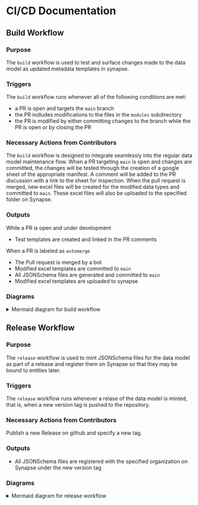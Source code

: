 # CI/CD Documentation
## Build Workflow

### Purpose
The `build` workflow is used to test and surface changes made to the data model as updated metadata templates in synapse.

### Triggers
The `build` workflow runs whenever all of the following conditions are met:
* a PR is open and targets the `main` branch
* the PR indludes modifications to the files in the `modules` subdirectory
* the PR is modified by either committing changes to the branch while the PR is open or by closing the PR

### Necessary Actions from Contributors
The `build` workflow is designed to integrate seamlessly into the regular data model maintenance flow. When a PR targeting `main` is open and changes are committed, the changes will be tested through the creation of a google sheet of the appropriate manifest. A comment will be added to the PR discussion with a link to the sheet for inspection.
When the pull request is merged, new excel files will be created for the modified data types and committed to `main`. These excel files will also be uploaded to the specified folder on Synapse.

### Outputs
While a PR is open and under development
* Test templates are created and linked in the PR comments

When a PR is labeled as `automerge`
* The Pull request is merged by a bot
* Modified excel templates are committed to `main`
* All JSONSchema files are generated and committed to `main`
* Modified excel templates are uploaded to synapse


### Diagrams

<details>

<summary>Mermaid diagram for build workflow</summary>

```mermaid
%%{init: {"flowchart": {"defaultRenderer": "elk"}, "theme": "base", "themeVariables": {"fontSize": "12px", "lineColor": "#ffffff", "edgeLabelBackground": "#ffffff"}}}%%
    flowchart TD
        A[Create/Update PR] --> B{PR Action Type}
        B -->|opened/synchronize| C[PR trigger - paths: modules/**]
        B -->|labeled| D[PR labeled trigger]
        
        C --> E{Triggering actor<br>!=<br>commit-to-main-bot?}
        D --> E
        E -->|Yes| F([schema-convert job])
        E -->|No| Z1[Skip workflow]
        
        F --> F1[Create GitHub App Token]
        F1 --> F2[Checkout PR branch with token]
        F2 --> F3[Setup Python 3.10]
        F3 --> F4[Install libraries<br>from requirements.txt]
        F4 --> F5[List changed files<br>for manifest testing]
        F5 --> F6[Assemble CSV data model]
        F6 --> F7[Commit CSV changes]
        F7 --> F8[Convert CSV to JSON-LD]
        F8 --> F9[Commit JSON-LD changes]
        F9 --> F10[Identify changed manifests]
        F10 --> F11[Save changed manifests to output]
        F11 --> F12[Delay 60 seconds]
        
        F12 --> G{Action != labeled?}
        F12 --> H{Has automerge label?}
        
        G --->|Yes| I([test job])
        H -->|Yes| H2{GitHub event != opened<br>and<br>GitHub event != synchronize?}
        
        H2 -->|Yes| J([merge job])
        H2 -->|No| Z2[Skip workflow]
        
        I --> I1[Print changed manifests]
        I1 --> I2[Create GitHub App Token]
        I2 --> I3[Checkout PR branch]
        I3 --> I4[Setup Python 3.10]
        I4 --> I5[Install libraries]
        I5 --> I6[Generate test manifests]
        I6 --> I7[Create Test Suite Report with Docker/R]
        I7 --> I8[Report test suite as PR comment]
        I8 --> I9[Upload test artifacts]
        
        J --> J1[Create GitHub App Token]
        J1 --> J2[Squash and merge PR]
        J2 --> J3[Delete development branch]
        
        J3 --> K([generate-and-upload-manifests job])
        
        K --> K1[Print changed manifests]
        K1 --> K2[Create GitHub App Token]
        K2 --> K3[Checkout main branch]
        K3 --> K4[Setup Python 3.10]
        K4 --> K5[Install libraries]
        K5 --> K6[Generate changed manifests]
        K6 --> K7[Commit manifests to main]
        K7 --> K8[Generate JSONSchema]
        K8 --> K9[Commit schemas to main]
        K9 --> K10[Upload manifests to Synapse]
        
    subgraph Legend
        direction TB
        triggers[Triggers]
        jobs([Jobs])
        outputs[Outputs]
        triggers ~~~ jobs ~~~ outputs
        style triggers fill:#ffeb3b,stroke-width:0px
        style jobs fill:#e3f2fd,stroke-width:0px
        style outputs fill:#4caf50,stroke-width:0px
    end
    
    linkStyle default stroke: gray
    style A fill:#ffeb3b
    style C fill:#ffeb3b
    style D fill:#ffeb3b
    style F fill:#e3f2fd
    style I fill:#e3f2fd
    style J fill:#e3f2fd
    style K fill:#e3f2fd
    style F7 fill:#4caf50
    style F9 fill:#4caf50
    style I8 fill:#4caf50
    style I9 fill:#4caf50
    style J2 fill:#4caf50
    style K7 fill:#4caf50
    style K9 fill:#4caf50
    style K10 fill:#4caf50
```
</details>


## Release Workflow

### Purpose
The `release` workflow is used to mint JSONSchema files for the data model as part of a release and register them on Synapse so that they may be bound to entities later.

### Triggers
The `release` workflow runs whenever a relase of the data model is minted, that is, when a new version tag is pushed to the repository.

### Necessary Actions from Contributors
Publish a new Release on github and specify a new tag.

### Outputs
* All JSONSchema files are registered with the specified organization on Synapse under the new version tag


### Diagrams

<details>

<summary>Mermaid diagram for release workflow</summary>

```mermaid
%%{init: {"flowchart": {"defaultRenderer": "elk"}, "theme": "base", "themeVariables": {"fontSize": "12px", "lineColor": "#ffffff", "edgeLabelBackground": "#ffffff"}}}%%
    flowchart TD
    A[Create Git Tag] --> B[Push tag trigger]
    
    B --> C{Triggering actor<br>!=<br>commit-to-main-bot?}
    C -->|Yes| D([release job])
    C -->|No| Z[Skip workflow]
    
    D --> D1[Create GitHub App Token]
    D1 --> D2[Checkout main branch]
    D2 --> D3[Setup Python 3.10]
    D3 --> D4[Install libraries<br>from requirements.txt]
    D4 --> D5[Register JSONSchema to Synapse]
    subgraph Legend
        direction TB
        triggers[Triggers]
        jobs([Jobs])
        outputs[Outputs]
        triggers ~~~ jobs ~~~ outputs
        style triggers fill:#ffeb3b,stroke-width:0px
        style jobs fill:#e3f2fd,stroke-width:0px
        style outputs fill:#4caf50,stroke-width:0px
    end
    
    linkStyle default stroke: gray
    style A fill:#ffeb3b
    style B fill:#ffeb3b
    style D fill:#e3f2fd
    style D5 fill:#4caf50
```
</details>